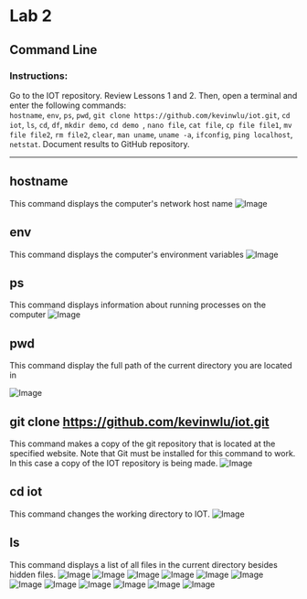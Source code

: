 # Lab 2
## Command Line 
### Instructions:
Go to the IOT repository. Review Lessons 1 and 2. Then, open a terminal and enter the following commands:</br>
`hostname`, 
`env`, 
`ps`, 
`pwd`, 
`git clone https://github.com/kevinwlu/iot.git`, 
`cd iot`, 
`ls`, 
`cd`, 
`df`, 
`mkdir demo`, 
`cd demo `, 
`nano file`, 
`cat file`, 
`cp file file1`, 
`mv file file2`, 
`rm file2`, 
`clear`, 
`man uname`, 
`uname -a`, 
`ifconfig`, 
`ping localhost`, 
`netstat`. 
Document results to GitHub repository.

---
## hostname
This command displays the computer's network host name
![Image](https://github.com/user-attachments/assets/d777f1d1-3a33-4e86-803e-8a1e75cba3b4)

## env
This command displays the computer's environment variables
![Image](https://github.com/user-attachments/assets/f84adf1c-85d5-4749-8512-502d95b512b6)

## ps
This command displays information about running processes on the computer
![Image](https://github.com/user-attachments/assets/bb90b61f-6da9-46f0-9f17-ba12e68c3020)

## pwd
This command display the full path of the current directory you are located in

![Image](https://github.com/user-attachments/assets/1fa2e96f-39ed-40e8-bc5a-a8a2a5ebc086)

## git clone https://github.com/kevinwlu/iot.git
This command makes a copy of the git repository that is located at the specified website. Note that Git must be installed for this command to work. 
In this case a copy of the IOT repository is being made.
![Image](https://github.com/user-attachments/assets/87838ae4-ca98-48e5-85e2-0f76a1d01d12)

## cd iot
This command changes the working directory to IOT. 
![Image](https://github.com/user-attachments/assets/1a767092-3f18-4306-903b-3731c53073b3)

## ls
This command displays a list of all files in the current directory besides hidden files. 
![Image](https://github.com/user-attachments/assets/57c24745-ece3-4342-91be-420c9a7cd558)
![Image](https://github.com/user-attachments/assets/ea29c308-426d-403f-9e36-e1fcad1297c8)
![Image](https://github.com/user-attachments/assets/14732598-95f4-4e3e-b587-c0c7272afec3)
![Image](https://github.com/user-attachments/assets/b6a107d3-fca4-4e22-a438-8efe1c953db4)
![Image](https://github.com/user-attachments/assets/ff65a451-cc5f-4dff-b59c-9f85e7a4cea3)
![Image](https://github.com/user-attachments/assets/3a8e566d-1ab6-47ab-9b72-dddbb214412a)
![Image](https://github.com/user-attachments/assets/af1190c7-96a1-4592-b83c-773aa9728e85)
![Image](https://github.com/user-attachments/assets/327024ef-3a16-4e75-86fb-0d235e3a1114)
![Image](https://github.com/user-attachments/assets/0baf8497-e6a8-4c61-8e62-ad478678a53a)
![Image](https://github.com/user-attachments/assets/05c3566b-d2d6-4400-9dd1-f74f4995ea7e)
![Image](https://github.com/user-attachments/assets/c4095311-6ec3-4bb7-89eb-e87d4f053d29)
![Image](https://github.com/user-attachments/assets/64c18179-2a10-4af9-8f8f-0c6274d7de08)
